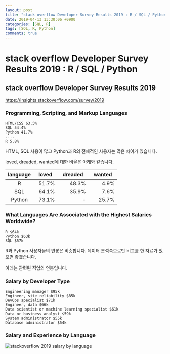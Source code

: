 ```yaml
---
layout: post
title: "stack overflow Developer Survey Results 2019 : R / SQL / Python "
date: 2019-04-13 13:30:06 +0900
categories: [SQL, R]
tags: [SQL, R, Python]
comments: true
---
```

# stack overflow Developer Survey Results 2019 : R / SQL / Python

## stack overflow Developer Survey Results 2019
https://insights.stackoverflow.com/survey/2019

### Programming, Scripting, and Markup Languages
~~~
HTML/CSS 63.5%
SQL 54.4%
Python 41.7%
....
R 5.8%
~~~

HTML, SQL 사용이 많고 Python과 R의 전체적인 사용자는 많은 차이가 있습니다.

loved, dreaded, wanted에 대한 비율은 아래와 같습니다.

language | &nbsp; loved &nbsp; | &nbsp; dreaded &nbsp; | &nbsp; wanted &nbsp;
--|--:|--:|--:
<center>R</center> | 51.7% | 48.3% | 4.9%
<center>SQL</center> | 64.1% | 35.9% | 7.6%
<center>Python</center> | 73.1% | - | 25.7%


### What Languages Are Associated with the Highest Salaries Worldwide?
~~~
R $64k
Python $63k
SQL $57k
~~~

R과 Python 사용자들의 연봉은 비슷합니다. 데이터 분석쪽으로만 비교를 한 자료가 있으면 좋겠습니다.

아래는 관련된 직업의 연봉입니다.

### Salary by Developer Type
~~~
Engineering manager $95k
Engineer, site reliability $85k
DevOps specialist $71k
Engineer, data $66k
Data scientist or machine learning specialist $61k
Data or business analyst $59k
System administrator $55k
Database administrator $54k
~~~

### Salary and Experience by Language
![stackoverflow 2019 salary by language]( https://cdn.sstatic.net/insights/Img/Survey/2019/salary_language-1.svg)

